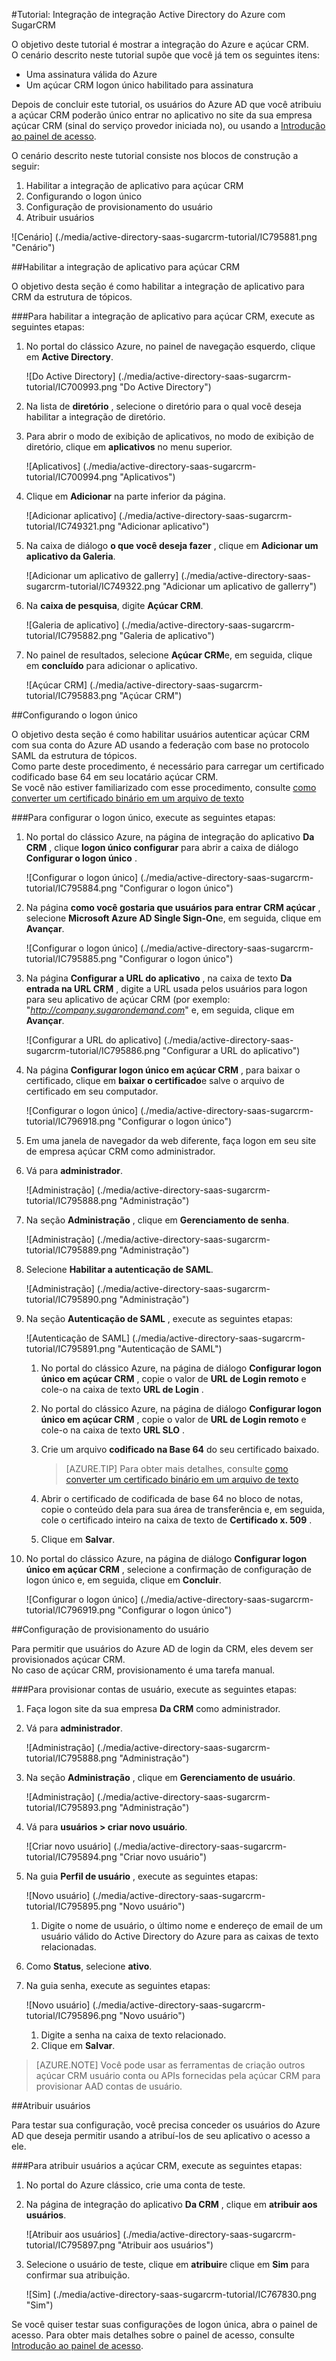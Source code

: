 <properties 
    pageTitle="Tutorial: Integração de integração Active Directory do Azure com SugarCRM | Microsoft Azure" 
    description="Saiba como usar SugarCRM com o Azure Active Directory para habilitar o logon único, provisionamento automatizado e muito mais!" 
    services="active-directory" 
    authors="jeevansd"  
    documentationCenter="na" 
    manager="femila"/>
<tags 
    ms.service="active-directory" 
    ms.devlang="na" 
    ms.topic="article" 
    ms.tgt_pltfrm="na" 
    ms.workload="identity" 
    ms.date="09/11/2016" 
    ms.author="jeedes" />

#<a name="tutorial-azure-active-directory-integration-integration-with-sugarcrm"></a>Tutorial: Integração de integração Active Directory do Azure com SugarCRM
  
O objetivo deste tutorial é mostrar a integração do Azure e açúcar CRM.  
O cenário descrito neste tutorial supõe que você já tem os seguintes itens:

-   Uma assinatura válida do Azure
-   Um açúcar CRM logon único habilitado para assinatura
  
Depois de concluir este tutorial, os usuários do Azure AD que você atribuiu a açúcar CRM poderão único entrar no aplicativo no site da sua empresa açúcar CRM (sinal do serviço provedor iniciada no), ou usando a [Introdução ao painel de acesso](active-directory-saas-access-panel-introduction.md).
  
O cenário descrito neste tutorial consiste nos blocos de construção a seguir:

1.  Habilitar a integração de aplicativo para açúcar CRM
2.  Configurando o logon único
3.  Configuração de provisionamento do usuário
4.  Atribuir usuários

![Cenário] (./media/active-directory-saas-sugarcrm-tutorial/IC795881.png "Cenário")

##<a name="enabling-the-application-integration-for-sugar-crm"></a>Habilitar a integração de aplicativo para açúcar CRM
  
O objetivo desta seção é como habilitar a integração de aplicativo para CRM da estrutura de tópicos.

###<a name="to-enable-the-application-integration-for-sugar-crm-perform-the-following-steps"></a>Para habilitar a integração de aplicativo para açúcar CRM, execute as seguintes etapas:

1.  No portal do clássico Azure, no painel de navegação esquerdo, clique em **Active Directory**.

    ![Do Active Directory] (./media/active-directory-saas-sugarcrm-tutorial/IC700993.png "Do Active Directory")

2.  Na lista de **diretório** , selecione o diretório para o qual você deseja habilitar a integração de diretório.

3.  Para abrir o modo de exibição de aplicativos, no modo de exibição de diretório, clique em **aplicativos** no menu superior.

    ![Aplicativos] (./media/active-directory-saas-sugarcrm-tutorial/IC700994.png "Aplicativos")

4.  Clique em **Adicionar** na parte inferior da página.

    ![Adicionar aplicativo] (./media/active-directory-saas-sugarcrm-tutorial/IC749321.png "Adicionar aplicativo")

5.  Na caixa de diálogo **o que você deseja fazer** , clique em **Adicionar um aplicativo da Galeria**.

    ![Adicionar um aplicativo de gallerry] (./media/active-directory-saas-sugarcrm-tutorial/IC749322.png "Adicionar um aplicativo de gallerry")

6.  Na **caixa de pesquisa**, digite **Açúcar CRM**.

    ![Galeria de aplicativo] (./media/active-directory-saas-sugarcrm-tutorial/IC795882.png "Galeria de aplicativo")

7.  No painel de resultados, selecione **Açúcar CRM**e, em seguida, clique em **concluído** para adicionar o aplicativo.

    ![Açúcar CRM] (./media/active-directory-saas-sugarcrm-tutorial/IC795883.png "Açúcar CRM")

##<a name="configuring-single-sign-on"></a>Configurando o logon único
  
O objetivo desta seção é como habilitar usuários autenticar açúcar CRM com sua conta do Azure AD usando a federação com base no protocolo SAML da estrutura de tópicos.  
Como parte deste procedimento, é necessário para carregar um certificado codificado base 64 em seu locatário açúcar CRM.  
Se você não estiver familiarizado com esse procedimento, consulte [como converter um certificado binário em um arquivo de texto](http://youtu.be/PlgrzUZ-Y1o)

###<a name="to-configure-single-sign-on-perform-the-following-steps"></a>Para configurar o logon único, execute as seguintes etapas:

1.  No portal do clássico Azure, na página de integração do aplicativo **Da CRM** , clique **logon único configurar** para abrir a caixa de diálogo **Configurar o logon único** .

    ![Configurar o logon único] (./media/active-directory-saas-sugarcrm-tutorial/IC795884.png "Configurar o logon único")

2.  Na página **como você gostaria que usuários para entrar CRM açúcar** , selecione **Microsoft Azure AD Single Sign-On**e, em seguida, clique em **Avançar**.

    ![Configurar o logon único] (./media/active-directory-saas-sugarcrm-tutorial/IC795885.png "Configurar o logon único")

3.  Na página **Configurar a URL do aplicativo** , na caixa de texto **Da entrada na URL CRM** , digite a URL usada pelos usuários para logon para seu aplicativo de açúcar CRM (por exemplo: "*http://company.sugarondemand.com*" e, em seguida, clique em **Avançar**.

    ![Configurar a URL do aplicativo] (./media/active-directory-saas-sugarcrm-tutorial/IC795886.png "Configurar a URL do aplicativo")

4.  Na página **Configurar logon único em açúcar CRM** , para baixar o certificado, clique em **baixar o certificado**e salve o arquivo de certificado em seu computador.

    ![Configurar o logon único] (./media/active-directory-saas-sugarcrm-tutorial/IC796918.png "Configurar o logon único")

5.  Em uma janela de navegador da web diferente, faça logon em seu site de empresa açúcar CRM como administrador.

6.  Vá para **administrador**.

    ![Administração] (./media/active-directory-saas-sugarcrm-tutorial/IC795888.png "Administração")

7.  Na seção **Administração** , clique em **Gerenciamento de senha**.

    ![Administração] (./media/active-directory-saas-sugarcrm-tutorial/IC795889.png "Administração")

8.  Selecione **Habilitar a autenticação de SAML**.

    ![Administração] (./media/active-directory-saas-sugarcrm-tutorial/IC795890.png "Administração")

9.  Na seção **Autenticação de SAML** , execute as seguintes etapas:

    ![Autenticação de SAML] (./media/active-directory-saas-sugarcrm-tutorial/IC795891.png "Autenticação de SAML")

    1.  No portal do clássico Azure, na página de diálogo **Configurar logon único em açúcar CRM** , copie o valor de **URL de Login remoto** e cole-o na caixa de texto **URL de Login** .
    2.  No portal do clássico Azure, na página de diálogo **Configurar logon único em açúcar CRM** , copie o valor de **URL de Login remoto** e cole-o na caixa de texto **URL SLO** .
    3.  Crie um arquivo **codificado na Base 64** do seu certificado baixado.

        >[AZURE.TIP] Para obter mais detalhes, consulte [como converter um certificado binário em um arquivo de texto](http://youtu.be/PlgrzUZ-Y1o)

    4.  Abrir o certificado de codificada de base 64 no bloco de notas, copie o conteúdo dela para sua área de transferência e, em seguida, cole o certificado inteiro na caixa de texto de **Certificado x. 509** .
    5.  Clique em **Salvar**.

10. No portal do clássico Azure, na página de diálogo **Configurar logon único em açúcar CRM** , selecione a confirmação de configuração de logon único e, em seguida, clique em **Concluir**.

    ![Configurar o logon único] (./media/active-directory-saas-sugarcrm-tutorial/IC796919.png "Configurar o logon único")

##<a name="configuring-user-provisioning"></a>Configuração de provisionamento do usuário
  
Para permitir que usuários do Azure AD de login da CRM, eles devem ser provisionados açúcar CRM.  
No caso de açúcar CRM, provisionamento é uma tarefa manual.

###<a name="to-provision-a-user-accounts-perform-the-following-steps"></a>Para provisionar contas de usuário, execute as seguintes etapas:

1.  Faça logon site da sua empresa **Da CRM** como administrador.

2.  Vá para **administrador**.

    ![Administração] (./media/active-directory-saas-sugarcrm-tutorial/IC795888.png "Administração")

3.  Na seção **Administração** , clique em **Gerenciamento de usuário**.

    ![Administração] (./media/active-directory-saas-sugarcrm-tutorial/IC795893.png "Administração")

4.  Vá para **usuários \> criar novo usuário**.

    ![Criar novo usuário] (./media/active-directory-saas-sugarcrm-tutorial/IC795894.png "Criar novo usuário")

5.  Na guia **Perfil de usuário** , execute as seguintes etapas:

    ![Novo usuário] (./media/active-directory-saas-sugarcrm-tutorial/IC795895.png "Novo usuário")

    1.  Digite o nome de usuário, o último nome e endereço de email de um usuário válido do Active Directory do Azure para as caixas de texto relacionadas.

6.  Como **Status**, selecione **ativo**.

7.  Na guia senha, execute as seguintes etapas:

    ![Novo usuário] (./media/active-directory-saas-sugarcrm-tutorial/IC795896.png "Novo usuário")

    1.  Digite a senha na caixa de texto relacionado.
    2.  Clique em **Salvar**.

>[AZURE.NOTE] Você pode usar as ferramentas de criação outros açúcar CRM usuário conta ou APIs fornecidas pela açúcar CRM para provisionar AAD contas de usuário.

##<a name="assigning-users"></a>Atribuir usuários
  
Para testar sua configuração, você precisa conceder os usuários do Azure AD que deseja permitir usando a atribuí-los de seu aplicativo o acesso a ele.

###<a name="to-assign-users-to-sugar-crm-perform-the-following-steps"></a>Para atribuir usuários a açúcar CRM, execute as seguintes etapas:

1.  No portal do Azure clássico, crie uma conta de teste.

2.  Na página de integração do aplicativo **Da CRM** , clique em **atribuir aos usuários**.

    ![Atribuir aos usuários] (./media/active-directory-saas-sugarcrm-tutorial/IC795897.png "Atribuir aos usuários")

3.  Selecione o usuário de teste, clique em **atribuir**e clique em **Sim** para confirmar sua atribuição.

    ![Sim] (./media/active-directory-saas-sugarcrm-tutorial/IC767830.png "Sim")
  
Se você quiser testar suas configurações de logon única, abra o painel de acesso. Para obter mais detalhes sobre o painel de acesso, consulte [Introdução ao painel de acesso](active-directory-saas-access-panel-introduction.md).
